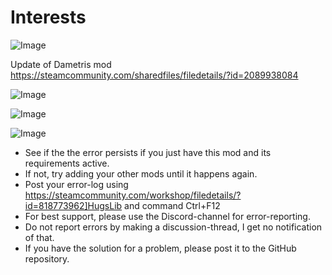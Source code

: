 # Interests

![Image](https://i.imgur.com/WAEzk68.png)

Update of Dametris mod
https://steamcommunity.com/sharedfiles/filedetails/?id=2089938084

![Image](https://i.imgur.com/7Gzt3Rg.png)

	
![Image](https://i.imgur.com/NOW7jU1.png)




![Image](https://i.imgur.com/PwoNOj4.png)



-  See if the the error persists if you just have this mod and its requirements active.
-  If not, try adding your other mods until it happens again.
-  Post your error-log using https://steamcommunity.com/workshop/filedetails/?id=818773962]HugsLib and command Ctrl+F12
-  For best support, please use the Discord-channel for error-reporting.
-  Do not report errors by making a discussion-thread, I get no notification of that.
-  If you have the solution for a problem, please post it to the GitHub repository.



